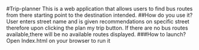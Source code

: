 #Trip-planner
This is a web application that allows users to find bus routes from there starting point to the destination intended.
##How do you use it?
 User enters street name and is given recommendations on specific street therefore upon clicking the plan my trip button. If there are no bus routes available,there will be no available routes displayed.
###How to launch?
Open Index.html on your browser to run it